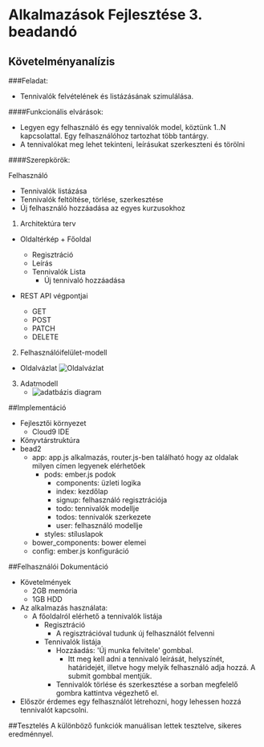 # Alkalmazások Fejlesztése 3. beadandó

## Követelményanalízis

###Feladat:
 + Tennivalók felvételének és listázásának szimulálása.

####Funkcionális elvárások:
+ Legyen egy felhasználó és egy tennivalók model, köztünk 1..N kapcsolattal. Egy felhasználóhoz tartozhat több tantárgy.
+ A tennivalókat meg lehet tekinteni, leírásukat szerkeszteni és törölni

####Szerepkörök:

Felhasználó
+ Tennivalók listázása
+ Tennivalók feltöltése, törlése, szerkesztése
+ Új felhasználó hozzáadása az egyes kurzusokhoz


1. Architektúra terv
  +  Oldaltérkép
    + Főoldal
      + Regisztráció
      + Leírás
      + Tennivalók Lista
        + Új tennivaló hozzáadása

  + REST API végpontjai
     + GET
     + POST
     + PATCH
     + DELETE


2. Felhasználóifelület-modell
  + Oldalvázlat
    ![Oldalvázlat](https://cloud.githubusercontent.com/assets/14542234/12258095/352e2d36-b90c-11e5-9c1b-9b14147c95c3.png)

3. Adatmodell
   + ![adatbázis diagram](https://cloud.githubusercontent.com/assets/14542234/12257874/5cfe6cba-b90a-11e5-85c1-81c015cdab94.png)

##Implementáció

+ Fejlesztői környezet
  + Cloud9 IDE
+ Könyvtárstruktúra
+ bead2
  + app: app.js alkalmazás, router.js-ben található hogy az oldalak milyen címen legyenek elérhetőek
    + pods: ember.js podok
      + components: üzleti logika
      + index: kezdőlap 
      + signup: felhasználó regisztrációja
      + todo: tennivalók modellje
      + todos: tennivalók szerkezete
      + user: felhasználó modellje
    + styles: stíluslapok
  + bower_components: bower elemei
  + config: ember.js konfiguráció 

##Felhasználói Dokumentáció
+ Követelmények
  + 2GB memória
  + 1GB HDD
+ Az alkalmazás használata:
  + A főoldalról elérhető a tennivalók listája
    + Regisztráció
      + A regisztrációval tudunk új felhasználót felvenni
    + Tennivalók listája
      + Hozzáadás: 'Új munka felvitele' gombbal.
        + Itt meg kell adni a tennivaló leírását, helyszínét, határidejét, illetve hogy melyik felhasználó adja hozzá. A submit gombbal mentjük.
      + Tennivalók törlése és szerkesztése a sorban megfelelő gombra kattintva végezhető el.
+ Először érdemes egy felhasználót létrehozni, hogy lehessen hozzá tennivalót kapcsolni.

##Tesztelés
A különböző funkciók manuálisan lettek tesztelve, sikeres eredménnyel.

